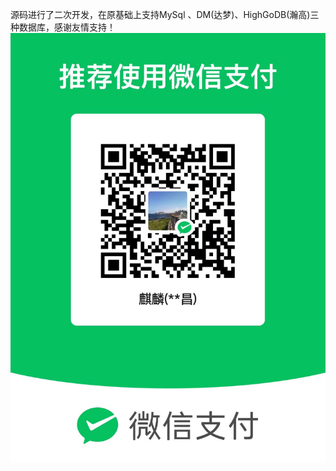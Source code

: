 源码进行了二次开发，在原基础上支持MySql 、DM(达梦)、HighGoDB(瀚高)三种数据库，感谢友情支持！
![微信收款码](https://github.com/zzccctv/kong/blob/master/WechatIMG555.jpg)
